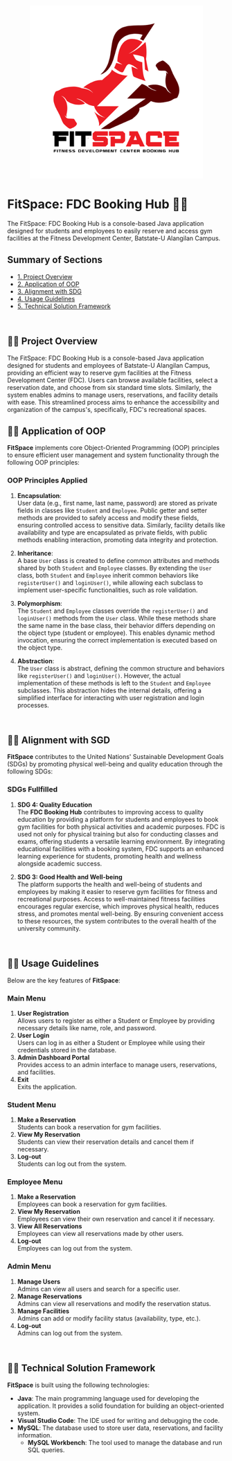 <p align="center">
  <img src="logo.png" alt="FitSpace Logo" width="400">
</p>

# FitSpace: FDC Booking Hub 🏀🏐
The FitSpace: FDC Booking Hub is a console-based Java application designed for students and employees to easily reserve and access gym facilities at the Fitness Development Center, Batstate-U Alangilan Campus.

## Summary of Sections
-  [1. Project Overview](#proj_overview)
-  [2.  Application of OOP](#proj_oop)
-  [3.  Alignment with SDG](#proj_sdg)
-  [4. Usage Guidelines](#proj_guidelines)
-  [5. Technical Solution Framework](#proj_techframework)
<br>

## <a id = "proj_overview"> 🏋️‍♂️ Project Overview </a> 
The FitSpace: FDC Booking Hub is a console-based Java application designed for students and employees of Batstate-U Alangilan Campus, providing an efficient way to reserve gym facilities at the Fitness Development Center (FDC). Users can browse available facilities, select a reservation date, and choose from six standard time slots. Similarly, the system enables admins to manage users, reservations, and facility details with ease. This streamlined process aims to enhance the accessibility and organization of the campus's, specifically, FDC's recreational spaces.
<br>

## <a id = "proj_oop"> 🏋️‍♂️ Application of OOP </a> 
**FitSpace** implements core Object-Oriented Programming (OOP) principles to ensure efficient user management and system functionality through the following OOP principles:

### OOP Principles Applied
1. **Encapsulation**:  
   User data (e.g., first name, last name, password) are stored as private fields in classes like `Student` and `Employee`. Public getter and setter methods are provided to safely access and modify these fields, ensuring controlled access to sensitive data. Similarly, facility details like availability and type are encapsulated as private fields, with public methods enabling interaction, promoting data integrity and protection.

2. **Inheritance**:  
   A base `User` class is created to define common attributes and methods shared by both `Student` and `Employee` classes. By extending the `User` class, both `Student` and `Employee` inherit common behaviors like `registerUser()` and `loginUser()`, while allowing each subclass to implement user-specific functionalities, such as role validation.

3. **Polymorphism**:  
   The `Student` and `Employee` classes override the `registerUser()` and `loginUser()` methods from the `User` class. While these methods share the same name in the base class, their behavior differs depending on the object type (student or employee). This enables dynamic method invocation, ensuring the correct implementation is executed based on the object type.

4. **Abstraction**:  
   The `User` class is abstract, defining the common structure and behaviors like `registerUser()` and `loginUser()`. However, the actual implementation of these methods is left to the `Student` and `Employee` subclasses. This abstraction hides the internal details, offering a simplified interface for interacting with user registration and login processes.
<br>


## <a id = "proj_sdg"> 🏋️‍♂️ Alignment with SGD </a> 

**FitSpace** contributes to the United Nations' Sustainable Development Goals (SDGs) by promoting physical well-being and quality education through the following SDGs:

### SDGs Fullfilled
1. **SDG 4: Quality Education**  
   The **FDC Booking Hub** contributes to improving access to quality education by providing a platform for students and employees to book gym facilities for both physical activities and academic purposes. FDC is used not only for physical training but also for conducting classes and exams, offering students a versatile learning environment. By integrating educational facilities with a booking system, FDC supports an enhanced learning experience for students, promoting health and wellness alongside academic success.

2. **SDG 3: Good Health and Well-being**  
   The platform supports the health and well-being of students and employees by making it easier to reserve gym facilities for fitness and recreational purposes. Access to well-maintained fitness facilities encourages regular exercise, which improves physical health, reduces stress, and promotes mental well-being. By ensuring convenient access to these resources, the system contributes to the overall health of the university community.
<br>


## <a id="proj_guidelines"> 🏋️‍♂️ Usage Guidelines </a>

Below are the key features of **FitSpace**:

### Main Menu
1. **User Registration**  
   Allows users to register as either a Student or Employee by providing necessary details like name, role, and password.
2. **User Login**  
   Users can log in as either a Student or Employee while using their credentials stored in the database.
3. **Admin Dashboard Portal**  
   Provides access to an admin interface to manage users, reservations, and facilities.
4. **Exit**  
   Exits the application.

### Student Menu
1. **Make a Reservation**  
   Students can book a reservation for gym facilities.
2. **View My Reservation**  
   Students can view their reservation details and cancel them if necessary.
3. **Log-out**  
   Students can log out from the system.

### Employee Menu
1. **Make a Reservation**  
   Employees can book a reservation for gym facilities.
2. **View My Reservation**  
   Employees can view their own reservation and cancel it if necessary.
3. **View All Reservations**  
   Employees can view all reservations made by other users.
4. **Log-out**  
   Employees can log out from the system.

### Admin Menu
1. **Manage Users**  
   Admins can view all users and search for a specific user.
2. **Manage Reservations**  
   Admins can view all reservations and modify the reservation status.
3. **Manage Facilities**  
   Admins can add or modify facility status (availability, type, etc.).
4. **Log-out**  
   Admins can log out from the system.
<br>

## <a id="proj_techframework"> 🏋️‍♂️ Technical Solution Framework </a> 
**FitSpace** is built using the following technologies:

- **Java**: The main programming language used for developing the application. It provides a solid foundation for building an object-oriented system.
- **Visual Studio Code**: The IDE used for writing and debugging the code.
- **MySQL**: The database used to store user data, reservations, and facility information.
  - **MySQL Workbench**: The tool used to manage the database and run SQL queries.
<br>
